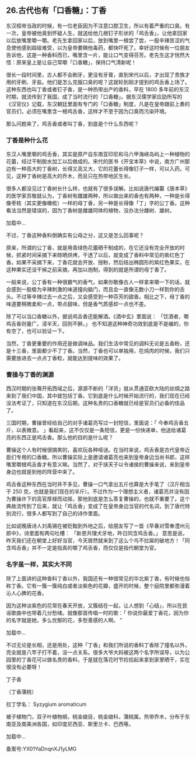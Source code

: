 ## 26.古代也有「口香糖」：丁香
东汉桓帝当政的时候，有一位老臣因为不注意口腔卫生，所以有着严重的口臭。有一次，皇帝被他臭到怀疑人生，就送给他几根钉子形状的「鸡舌香」，让他拿回家以后放嘴里嚼一嚼。老先生拿回家以后，放到嘴里一根尝了尝，一股辛辣苦涩的气息使他感到超级难受，以为皇帝要赐他毒药，都快吓死了。幸好这时候有一位朋友告诉他，这是一种香料而已，嘴里含一片，能让口气变得芬芳。老先生这才恍然大悟：原来皇上是让自己常嚼「口香糖」，保持口气清新呢！



  




很长一段时间里，古人都不会刷牙，更没有牙膏，直到宋代以后，才出现了贵族才用的牙刷、牙盐。他们是怎么克服口臭的呢？这就轮到刚才提到的鸡舌香上场了。这种东西也叫丁香或者钉子香，是一种热带出产的香料，早在 1800 多年前的东汉时期，就流传到了我国，成了当时流行的「口香糖」。据东汉儒学家应劭所写的《汉官仪》记载，东汉朝廷里面有专门的「口香糖」制度，凡是在皇帝跟前上奏的官员们，必须在嘴里含一根鸡舌香，这样才不至于因为口臭而污染环境。



那么问题来了，鸡舌香或者叫丁香，到底是个什么东西呢？



### 丁香是种什么花


东汉人嘴里嚼的鸡舌香，其实是原产自东南亚印尼和马六甲海峡岛屿上一种植物的花蕾，经过干制脱水加工以后做成的。宋代的医书《开宝本草》中说，南方广州那边有一种高大的丁香树，长得又高又大，它的花蕾长得像钉子一样，可以入药。可见，这种丁香树是高大的乔木，而且只在热带地区生长。



很多人都没见过丁香树长什么样，也就有了很多误解。比如说唐代编纂《唐本草》的医学家苏敬就认为，丁香树有雌雄两种，所以做出来的香也有两种，一种是长得像枣核（其实更像橄榄）一样的母丁香，另一种是长得像「丁」字的公丁香。这种看法当然是错误的，因为丁香树是雌雄同体的植物，没办法分雌树、雄树。



![]()加载中...

不过，丁香这种香料倒确实有公母之分，这又是怎么回事呢？



原来，所谓的公丁香，就是用青绿色花蕾晒干制成的，在它还没有完全开放的时候，抓紧时间采摘下来晾晒烘烤，干透了以后，就变成了香料中常见的紫红色丁香。如果不采摘下来，丁香花就会开放、授粉，然后结出椭圆形的紫红色果实，在这种果实还没干掉之前采摘，再加以炮制，得到的就是所谓的母丁香了。



一般来说，公丁香有一种很霸气的香气，如果你敢像古人一样拿来嚼一下的话，就会感到一股极为辛辣刺激的味道撞向脑门，而且会一直像无数小刀一样割你的舌头。不过等辛辣过去一点之后，又会感受到一种芬芳的甜香。相比之下，母丁香的味道要稍微柔和一点，带点甜味，但是香气质感却一点也不差。



除了可以当口香糖以外，据说鸡舌香还能解酒。《酒中玄》里面说：
 「饮酒者，嚼鸡舌香则量广。浸半天，回则不醉。」
 也不知道这种神奇功效到底是不是编的，你有空了，也可以验证一下。



当然，丁香更重要的作用还是做调味品。我们生活中常见的调料无论是五香粉，还是十三香，里面都少不了丁香。当然，丁香也可以单独用，在炖肉的时候，我们只需要放进去一点点丁香粒，就能达到提味的效果了。



### 曹操与丁香的渊源


西汉时期的张骞开拓西域之后，源源不断的「洋货」就从贯通亚欧大陆的丝绸之路来到了我们中国，其中就包括丁香。它到底是什么时候开始流行的，我们现在已经没法考证了，只知道在东汉后期，这种名贵的口香糖就已经是官员们必备的佳品了。



三国时期，曹操曾经给自己的对手诸葛亮写过一封短信，里面说：「
 今奉鸡舌香五斤，以表微意。
 」看起来，这不仅仅是一条短信，更是一份快递单，他送给诸葛亮的东西正是鸡舌香。那么他的目的是什么呢？



曹操这个人有时候很搞笑的，喜欢玩各种哑谜。在当时来说，鸡舌香是古代皇帝近臣们专用的口香糖。所以曹操实际上是邀请诸葛亮也来到皇帝身边当尚书郎，这样嘴里嚼根鸡舌香才有意义嘛。当然了，对于挟天子以令诸侯的曹操来说，来到皇帝身边也就是到他的阵营中来了。



鸡舌香这种东西在当时并不多见，曹操一口气拿出五斤也算是大手笔了（汉斤相当于 250 克，也就是我们现在的半斤）。不过作为一个理想主义者，诸葛亮并没有因为曹操许下的高官厚禄而动摇，那他到底是怎么答复曹操的，也就不重要了。这个典故流传到了后来，就让「鸡舌香」变成了在皇帝身边当官的代名词，到了唐代特别流行，很多人都写到了自己的诗作里面。



比如说晚唐诗人刘禹锡在被贬黜到外地之后，给朋友写了一首《早春对雪奉澧州元郎中》，诗里面有两句吐槽：
 「新恩共理犬牙地，昨日同含鸡舌香。」
 意思是说，昨天我们还在朝堂上好好当官，今天居然就来到了这么个鸟不拉屎的破地方！「同含鸡舌香」并不一定是指真的嚼了鸡舌香，而仅仅是指代朝堂为官。



### 名字虽一样，其实大不同


除了上面讲的这种香料丁香以外，我国还有一种很常见的华北紫丁香，有时候也俗称丁香。它有一簇一簇纯白或者淡紫色的花瓣，盛开的时候，整个庭院里都弥漫着沁人心脾的花香。



因为这种淡紫色的花常在春天开放，又簇结在一起，让人想到「心结」，所以在民谣歌曲中也带着几分愁绪。就像那首传唱一时的歌：「
 你说你最爱丁香花，因为你的名字就是她，多么忧郁的花，多愁善感的人啊。
 ”



![]()加载中...

不过无论是长相，还是用处，这种「丁香」和我们所说的香料丁香除了撞名以外，完全就是八竿子打不着，没一点关系。很多大爷大妈被这两个名字所误导，以为公园里的丁香花可以做名贵的香料，于是就在落花时节捡拾起来拿到家里晒干，实在很没有必要呀！



 丁子香
 

 （丁香蒲桃）
 

拉丁学名：
  Syzygium aromaticum
 

被子植物门，双子叶植物纲，桃金娘目，桃金娘科，蒲桃属。热带乔木，分布于东南亚及南美洲各国，如印度尼西亚、斯里兰卡、巴西等。
 



![]()加载中...

备案号:YX01YaDnqnXJ1yLMG

